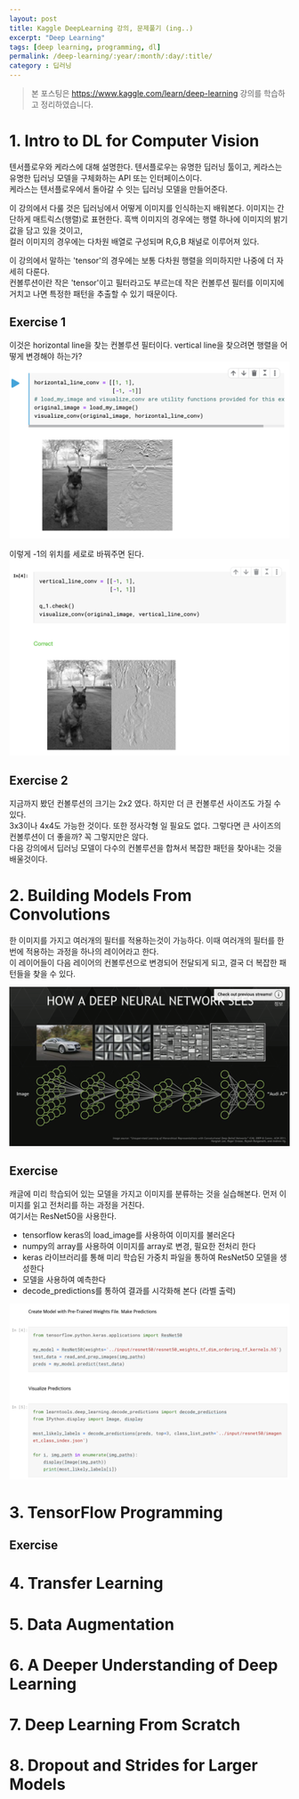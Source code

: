 ```yaml
---
layout: post
title: Kaggle DeepLearning 강의, 문제풀기 (ing..)
excerpt: "Deep Learning"
tags: [deep learning, programming, dl]
permalink: /deep-learning/:year/:month/:day/:title/
category : 딥러닝
---
```


> 본 포스팅은 https://www.kaggle.com/learn/deep-learning 강의를 학습하고 정리하였습니다.

# 1. Intro to DL for Computer Vision
텐서플로우와 케라스에 대해 설명한다. 텐서플로우는 유명한 딥러닝 툴이고, 케라스는 유명한 딥러닝 모델을 구체화하는 API 또는 인터페이스이다.  
케라스는 텐서플로우에서 돌아갈 수 잇는 딥러닝 모델을 만들어준다. 

이 강의에서 다룰 것은 딥러닝에서 어떻게 이미지를 인식하는지 배워본다. 이미지는 간단하게 매트릭스(행렬)로 표현한다. 흑백 이미지의 경우에는 행렬 하나에 이미지의 밝기값을 담고 있을 것이고,  
컬러 이미지의 경우에는 다차원 배열로 구성되며 R,G,B 채널로 이루어져 있다.  

이 강의에서 말하는 'tensor'의 경우에는 보통 다차원 행렬을 의미하지만 나중에 더 자세히 다룬다.  
컨볼루션이란 작은 'tensor'이고 필터라고도 부르는데 작은 컨볼루션 필터를 이미지에 거치고 나면 특정한 패턴을 추출할 수 있기 때문이다.  

## Exercise 1
이것은 horizontal line을 찾는 컨볼루션 필터이다. vertical line을 찾으려면 행렬을 어떻게 변경해야 하는가?
![image](/assets/2019-09-15-kaggle-dl-problem/1.png)

이렇게 -1의 위치를 세로로 바꿔주면 된다. 
![image](/assets/2019-09-15-kaggle-dl-problem/2.png)

## Exercise 2
지금까지 봤던 컨볼루션의 크기는 2x2 였다. 하지만 더 큰 컨볼루션 사이즈도 가질 수 있다.  
3x3이나 4x4도 가능한 것이다. 또한 정사각형 일 필요도 없다. 그렇다면 큰 사이즈의 컨볼루션이 더 좋을까? 꼭 그렇지만은 않다.  
다음 강의에서 딥러닝 모델이 다수의 컨볼루션을 합쳐서 복잡한 패턴을 찾아내는 것을 배울것이다.

# 2. Building Models From Convolutions
한 이미지를 가지고 여러개의 필터를 적용하는것이 가능하다. 이때 여러개의 필터를 한번에 적용하는 과정을 하나의 레이어라고 한다.  
이 레이어들이 다음 레이어의 컨볼루션으로 변경되어 전달되게 되고, 결국 더 복잡한 패턴들을 찾을 수 있다.  

![image](/assets/2019-09-15-kaggle-dl-problem/3.png)

## Exercise
캐글에 미리 학습되어 있는 모델을 가지고 이미지를 분류하는 것을 실습해본다. 먼저 이미지를 읽고 전처리를 하는 과정을 거친다.  
여기서는 ResNet50을 사용한다.  

- tensorflow keras의 load_image를 사용하여 이미지를 불러온다
- numpy의 array를 사용하여 이미지를 array로 변경, 필요한 전처리 한다
- keras 라이브러리를 통해 미리 학습된 가중치 파일을 통하여 ResNet50 모델을 생성한다
- 모델을 사용하여 예측한다
- decode_predictions를 통하여 결과를 시각화해 본다 (라벨 출력)

![image](/assets/2019-09-15-kaggle-dl-problem/4.png)


# 3. TensorFlow Programming
## Exercise


# 4. Transfer Learning
# 5. Data Augmentation
# 6. A Deeper Understanding of Deep Learning
# 7. Deep Learning From Scratch
# 8. Dropout and Strides for Larger Models
